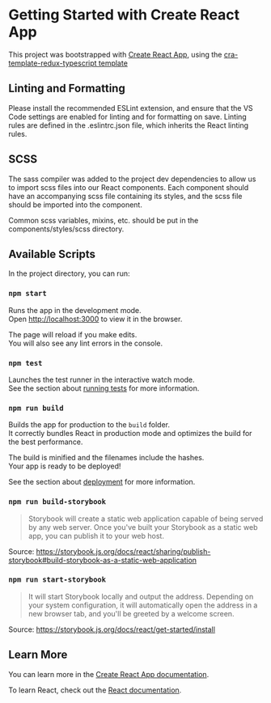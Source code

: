 # Getting Started with Create React App

This project was bootstrapped with [Create React App](https://github.com/facebook/create-react-app), 
using the [cra-template-redux-typescript template](https://github.com/reduxjs/cra-template-redux-typescript)


## Linting and Formatting
Please install the recommended ESLint extension, and ensure that the VS Code settings are enabled
for linting and for formatting on save. Linting rules are defined in the .eslintrc.json file, which
inherits the React linting rules.

## SCSS
The sass compiler was added to the project dev dependencies to allow us to import scss files
into our React components. Each component should have an accompanying scss file containing its
styles, and the scss file should be imported into the component.

Common scss variables, mixins, etc. should be put in the components/styles/scss directory.

## Available Scripts

In the project directory, you can run:

### `npm start`

Runs the app in the development mode.\
Open [http://localhost:3000](http://localhost:3000) to view it in the browser.

The page will reload if you make edits.\
You will also see any lint errors in the console.

### `npm test`

Launches the test runner in the interactive watch mode.\
See the section about [running tests](https://facebook.github.io/create-react-app/docs/running-tests) for more information.

### `npm run build`

Builds the app for production to the `build` folder.\
It correctly bundles React in production mode and optimizes the build for the best performance.

The build is minified and the filenames include the hashes.\
Your app is ready to be deployed!

See the section about [deployment](https://facebook.github.io/create-react-app/docs/deployment) for more information.

### `npm run build-storybook`

> Storybook will create a static web application capable of being served by any web server. Once you've built your Storybook as a static web app, you can publish it to your web host.

Source: <https://storybook.js.org/docs/react/sharing/publish-storybook#build-storybook-as-a-static-web-application>

### `npm run start-storybook`

> It will start Storybook locally and output the address. Depending on your system configuration, it will automatically open the address in a new browser tab, and you'll be greeted by a welcome screen.

Source: <https://storybook.js.org/docs/react/get-started/install>

## Learn More

You can learn more in the [Create React App documentation](https://facebook.github.io/create-react-app/docs/getting-started).

To learn React, check out the [React documentation](https://reactjs.org/).
